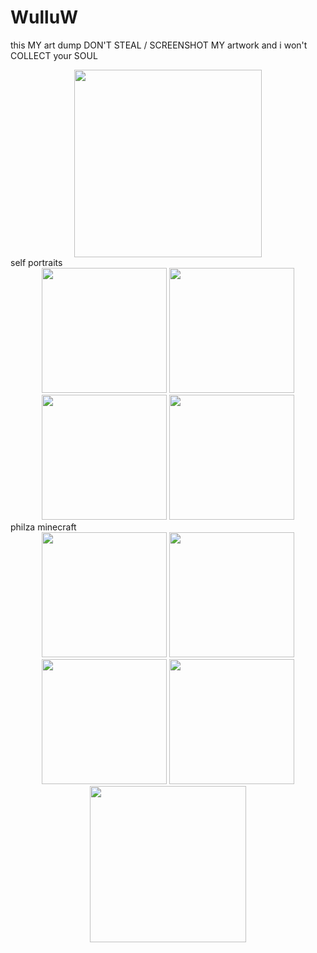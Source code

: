 # WulluW
this MY art dump DON'T STEAL / SCREENSHOT MY artwork and i won't COLLECT your SOUL
<div align="center">
  <img src="https://file.garden/Zn4VyXfEdAHVeqaq/IMG_1763.gif" width="300">
</div>
self portraits
<div align="center">
  <img src="https://file.garden/Zn4VyXfEdAHVeqaq/IMG_1825.png" width="200">
  <img src="https://file.garden/Zn4VyXfEdAHVeqaq/IMG_2287.png" width="200">
  <img src="https://file.garden/Zn4VyXfEdAHVeqaq/IMG_1714.png" width="200">
  <img src="https://file.garden/Zn4VyXfEdAHVeqaq/IMG_1680.png" width="200">
</div>
philza minecraft
<div align="center">
  <img src="https://file.garden/Zn4VyXfEdAHVeqaq/IMG_2296.png" width="200">
  <img src="https://file.garden/Zn4VyXfEdAHVeqaq/IMG_1823.png" width="200">
  <img src="https://file.garden/Zn4VyXfEdAHVeqaq/IMG_1677.png" width="200">
  <img src="https://file.garden/Zn4VyXfEdAHVeqaq/IMG_2291.png" width="200">
</div>
<div align="center">
  <img src="https://file.garden/Zn4VyXfEdAHVeqaq/IMG_2297.png" width="250">
</div>
